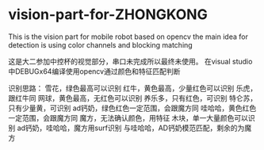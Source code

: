 # vision-part-for-ZHONGKONG
This is the vision part for mobile robot based on opencv
the main idea for detection is using color channels and blocking matching

这是大二参加中控杯的视觉部分，串口未完成所以最终未使用。
在visual studio中DEBUGx64编译使用opencv通过颜色和特征匹配判断

识别思路：
雪花，绿色最高可以识别
红牛，黄色最高，少量红色可以识别
乐虎，跟红牛同
网球，黄色最高，无红色可以识别
养乐多，只有红色，可识别
特仑苏，只有少量黄，可识别
ad钙奶，绿色红色一定范围，会跟魔方同
哇哈哈，黄色红色一定范围，会跟魔方同
魔方，无法确认颜色，用特征
木块，单一大量颜色可以识别
ad钙奶，哇哈哈，魔方用surf识别
与哇哈哈，AD钙奶模范匹配，剩余的为魔方

